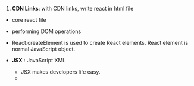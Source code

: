 1. **CDN Links**: with CDN links, write react in html file
 - core react file
    <script crossorigin src="https://unpkg.com/react@18/umd/react.development.js"></script>
 - performing DOM operations
    <script crossorigin src="https://unpkg.com/react-dom@18/umd/react-dom.development.js"></script>

- React.createElement is used to create React elements. React element is normal JavaScript object.

- **JSX** : JavaScript XML
    - JSX makes developers life easy.
    - 

